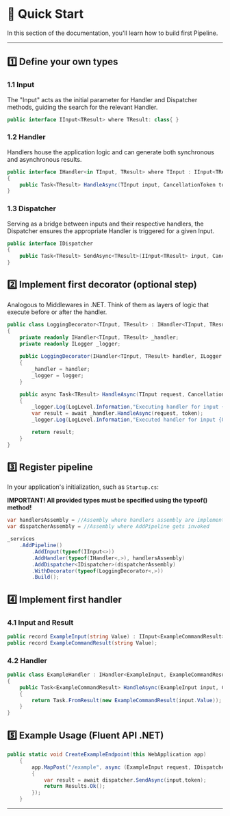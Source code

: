 # 🚀 Quick Start

In this section of the documentation, you'll learn how to build first Pipeline.

------

## 1️⃣ Define your own types

### 1.1 Input 

The "Input" acts as the initial parameter for Handler and Dispatcher methods, guiding the search for the relevant Handler.

```cs
public interface IInput<TResult> where TResult: class{ } 
```

### 1.2 Handler

Handlers house the application logic and can generate both synchronous and asynchronous results.

```cs
public interface IHandler<in TInput, TResult> where TInput : IInput<TResult> where TResult: class
{
    public Task<TResult> HandleAsync(TInput input, CancellationToken token);
}
```

### 1.3 Dispatcher

Serving as a bridge between inputs and their respective handlers, the Dispatcher ensures the appropriate Handler is triggered for a given Input.

```cs
public interface IDispatcher
{
    public Task<TResult> SendAsync<TResult>(IInput<TResult> input, CancellationToken token) where TResult : class;
}
```

## 2️⃣ Implement first decorator (optional step)

Analogous to Middlewares in .NET. Think of them as layers of logic that execute before or after the handler.

```cs
public class LoggingDecorator<TInput, TResult> : IHandler<TInput, TResult> where TInput : IInput<TResult> where TResult : class
{
    private readonly IHandler<TInput, TResult> _handler;
    private readonly ILogger _logger;
    
    public LoggingDecorator(IHandler<TInput, TResult> handler, ILogger logger)
    {
        _handler = handler;
        _logger = logger;
    }

    public async Task<TResult> HandleAsync(TInput request, CancellationToken token)
    {
        _logger.Log(LogLevel.Information,"Executing handler for input {0}", typeof(TInput));
        var result = await _handler.HandleAsync(request, token);
        _logger.Log(LogLevel.Information,"Executed handler for input {0}", typeof(TInput));

        return result;
    }
}
```

## 3️⃣ Register pipeline

In your application's initialization, such as `Startup.cs`:

<b> IMPORTANT! All provided types must be specified using the typeof() method! </b>

```cs
var handlersAssembly = //Assembly where handlers assembly are implemented
var dispatcherAssembly = //Assembly where AddPipeline gets invoked

_services
    .AddPipeline()
        .AddInput(typeof(IInput<>))
        .AddHandler(typeof(IHandler<,>), handlersAssembly)
        .AddDispatcher<IDispatcher>(dispatcherAssembly)
        .WithDecorator(typeof(LoggingDecorator<,>))
        .Build();
```

##  4️⃣ Implement first handler

### 4.1 Input and Result

```cs
public record ExampleInput(string Value) : IInput<ExampleCommandResult>;
public record ExampleCommandResult(string Value);
```

### 4.2 Handler 

```cs
public class ExampleHandler : IHandler<ExampleInput, ExampleCommandResult>
{
    public Task<ExampleCommandResult> HandleAsync(ExampleInput input, CancellationToken token)
    {
        return Task.FromResult(new ExampleCommandResult(input.Value));
    }
}
```

## 5️⃣ Example Usage (Fluent API .NET)

```cs
public static void CreateExampleEndpoint(this WebApplication app)
    {
        app.MapPost("/example", async (ExampleInput request, IDispatcher dispatcher, CancellationToken token) =>
        {
            var result = await dispatcher.SendAsync(input,token);
            return Results.Ok();
        });
    }
```

---- 
